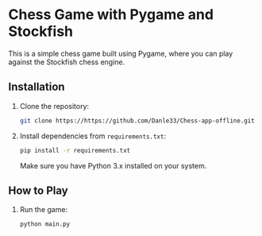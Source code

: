# Chess Game with Pygame and Stockfish

This is a simple chess game built using Pygame, where you can play against the Stockfish chess engine.

## Installation

1. Clone the repository:
    ```bash
    git clone https://https://github.com/Danle33/Chess-app-offline.git
    ```
2. Install dependencies from `requirements.txt`:
    ```bash
    pip install -r requirements.txt
    ```
   Make sure you have Python 3.x installed on your system.

## How to Play

1. Run the game:
    ```bash
    python main.py
    ```
